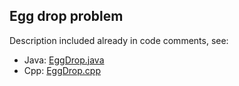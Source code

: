 ## Egg drop problem

Description included already in code comments, see:
- Java: [EggDrop.java](src/EggDrop.java)
- Cpp: [EggDrop.cpp](src/EggDrop.cpp)